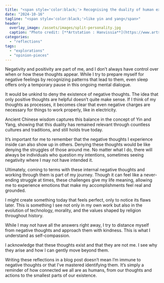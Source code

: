 ```yaml
---
title: "<span style='color:black;'> Recognising the duality of human experience .</span>"
date: "2024-10-16"
tagline: "<span style='color:black;'>like yin and yang</span>"
header:
  overlay_image: /assets/images/split-personality.jpg
  caption: "Photo credit: [**Artstation : Hanvissia**](https://www.artstation.com/artwork/w0nOk6)"
categories: 
  - "reflections"
tags: 
  - "explorations"
  - "opinion-pieces"
---
```


Negativity and positivity are part of me, and I don’t always have control over when or how these thoughts appear. While I try to prepare myself for negative feelings by recognizing patterns that lead to them, even sleep offers only a temporary pause in this ongoing mental dialogue.

It would be unkind to deny the existence of negative thoughts. The idea that only positive thoughts are helpful doesn’t quite make sense. If I think of my thoughts as processes, it becomes clear that even negative charges are necessary for things to work properly, like in electricity.

Ancient Chinese wisdom captures this balance in the concept of Yin and Yang, showing that this duality has remained relevant through countless cultures and traditions, and still holds true today.

It’s important for me to remember that the negative thoughts I experience inside can also show up in others. Denying these thoughts would be like denying the struggles of those around me. No matter what I do, there will always be individuals who question my intentions, sometimes seeing negativity where I may not have intended it.

Ultimately, coming to terms with these internal negative thoughts and working through them is part of my journey. Though it can feel like a never-ending struggle at times, these challenges give my life meaning, allowing me to experience emotions that make my accomplishments feel real and grounded.

I might create something today that feels perfect, only to notice its flaws later. This is something I see not only in my own work but also in the evolution of technology, morality, and the values shaped by religion throughout history.

While I may not have all the answers right away, I try to distance myself from negative thoughts and approach them with kindness. This is what I understand as self-compassion.

I acknowledge that these thoughts exist and that they are not me. I see why they arise and how I can gently move beyond them.

Writing these reflections in a blog post doesn’t mean I’m immune to negative thoughts or that I’ve mastered identifying them. It’s simply a reminder of how connected we all are as humans, from our thoughts and actions to the smallest parts of our existence.
